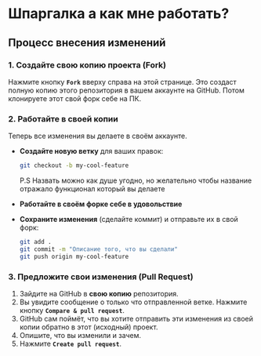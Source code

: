 # Шпаргалка а как мне работать?
## Процесс внесения изменений

### 1. Создайте свою копию проекта (Fork)
Нажмите кнопку **`Fork`** вверху справа на этой странице.
Это создаст полную копию этого репозитория в вашем аккаунте на GitHub.
Потом клонируете этот свой форк себе на ПК.

### 2. Работайте в своей копии
Теперь все изменения вы делаете в своём аккаунте.

*   **Создайте новую ветку** для ваших правок:
    ```bash
    git checkout -b my-cool-feature
    ```
    P.S Назвать можно как душе угодно, но желательно чтобы название отражало функционал который вы делаете
    
*   **Работайте в своём форке себе в удовольствие**
*   **Сохраните изменения** (сделайте коммит) и отправьте их в свой форк:
    ```bash
    git add .
    git commit -m "Описание того, что вы сделали"
    git push origin my-cool-feature
    ```

### 3. Предложите свои изменения (Pull Request)
1.  Зайдите на GitHub в **свою копию** репозитория.
2.  Вы увидите сообщение о только что отправленной ветке. Нажмите кнопку **`Compare & pull request`**.
3.  GitHub сам поймёт, что вы хотите отправить эти изменения из своей копии обратно в этот (исходный) проект.
4.  Опишите, что вы изменили и зачем.
5.  Нажмите **`Create pull request`**.










